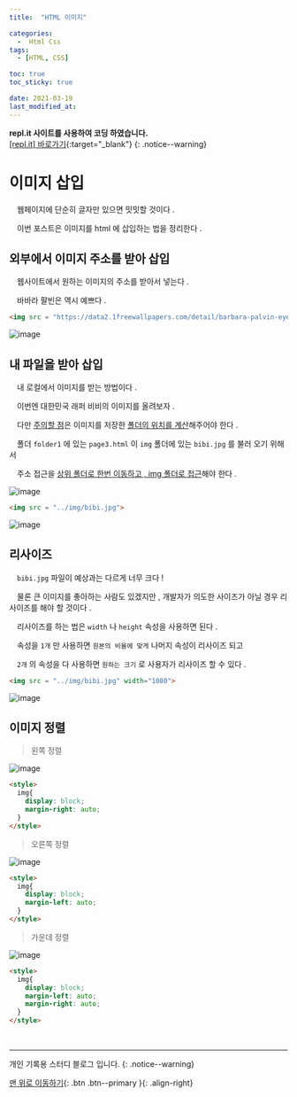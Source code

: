 ```yaml
---
title:  "HTML 이미지" 

categories:
  -  Html Css
tags:
  - [HTML, CSS]

toc: true
toc_sticky: true

date: 2021-03-19
last_modified_at: 
---
```

**repl.it 사이트를 사용하여 코딩 하였습니다.**   
[[repl.it] 바로가기](https://replit.com/){:target="_blank"}
{: .notice--warning}

# 이미지 삽입

　웹페이지에 단순히 글자만 있으면 밋밋할 것이다 .   

　이번 포스트은 이미지를 html 에 삽입하는 법을 정리한다 .

## 외부에서 이미지 주소를 받아 삽입

　웹사이트에서 원하는 이미지의 주소를 받아서 넣는다 .

　바바라 팔빈은 역시 예쁘다 .

```html
<img src = "https://data2.1freewallpapers.com/detail/barbara-palvin-eyes-face.jpg">
```

![image](https://user-images.githubusercontent.com/50429028/111732968-17d40e80-88ba-11eb-9cad-37025d9b8a88.png)


## 내 파일을 받아 삽입

　내 로컬에서 이미지를 받는 방법이다 .

　이번엔 대한민국 래퍼 비비의 이미지를 올려보자 .

　다만 <u>주의할 점</u>은 이미지를 저장한 <u>폴더의 위치를 계산</u>해주어야 한다 .

　폴더 `folder1` 에 있는 `page3.html` 이 `img` 폴더에 있는 `bibi.jpg` 를 불러 오기 위해서

　주소 접근을 <u>상위 폴더로 한번 이동하고 , img 폴더로 접근</u>해야 한다 .

![image](https://user-images.githubusercontent.com/50429028/111734062-a6e22600-88bc-11eb-8c65-74356cc690b6.png)

```html
<img src = "../img/bibi.jpg">
```

![image](https://user-images.githubusercontent.com/50429028/111734115-cd07c600-88bc-11eb-8cfd-12aa933a2c0d.png)

## 리사이즈

　`bibi.jpg` 파일이 예상과는 다르게 너무 크다 !

　물론 큰 이미지를 좋아하는 사람도 있겠지만 , 개발자가 의도한 사이즈가 아닐 경우 리사이즈를 해야 할 것이다 .

　리사이즈를 하는 법은 `width` 나 `height` 속성을 사용하면 된다 .

　속성을 `1개` 만 사용하면 `원본의 비율에 맞게` 나머지 속성이 리사이즈 되고

　`2개` 의 속성을 다 사용하면 `원하는 크기` 로 사용자가 리사이즈 할 수 있다 .

```html
<img src = "../img/bibi.jpg" width="1080">
```

![image](https://user-images.githubusercontent.com/50429028/111734787-20c6df00-88be-11eb-8ab8-de6697e55205.png)

## 이미지 정렬

> 왼쪽 정렬

![image](https://user-images.githubusercontent.com/50429028/111735485-7354cb00-88bf-11eb-90d6-5cc0daa135eb.png)

```html
<style>
  img{
    display: block;
    margin-right: auto;
  }
</style>
```

> 오른쪽 정렬

![image](https://user-images.githubusercontent.com/50429028/111735547-8c5d7c00-88bf-11eb-81e0-968619a268c0.png)

```html
<style>
  img{
    display: block;
    margin-left: auto;
  }
</style>
```

> 가운데 정렬

![image](https://user-images.githubusercontent.com/50429028/111735608-a72ff080-88bf-11eb-931a-75566ccee11d.png)

```html
<style>
  img{
    display: block;
    margin-left: auto;
    margin-right: auto;
  }
</style>
```

<br>

***

개인 기록용 스터디 블로그 입니다.
{: .notice--warning}

[맨 위로 이동하기](#){: .btn .btn--primary }{: .align-right}